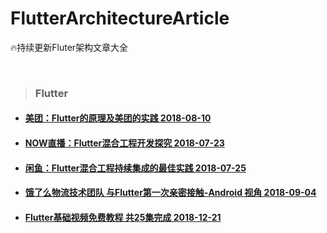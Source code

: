 # FlutterArchitectureArticle
🔥持续更新Fluter架构文章大全


<br />

>  ### Flutter

- #### [美团：Flutter的原理及美团的实践 2018-08-10](https://mp.weixin.qq.com/s/cJjKZCqc8UuzvEtxK1BJCw)

- #### [NOW直播：Flutter混合工程开发探究 2018-07-23](https://juejin.im/post/5b55819ef265da0f8d36615e)

- #### [闲鱼：Flutter混合工程持续集成的最佳实践 2018-07-25](https://yq.aliyun.com/articles/618599)

- #### [饿了么物流技术团队 与Flutter第一次亲密接触-Android 视角 2018-09-04](https://juejin.im/post/5b8d46c3e51d4538e710bc78)

- #### [Flutter基础视频免费教程 共25集完成 2018-12-21](https://juejin.im/post/5c1c5c1a6fb9a049f43b4944)

<br /><br />
